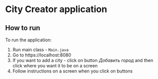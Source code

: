 # City Creator application

## How to run
To run the application:
1. Run main class - ```Main.java```
2. Go to https://localhost:8080
3. If you want to add a city - click on button *Добавить город* and then click where you want it to be on a screen
4. Follow instructions on a screen when you click on buttons